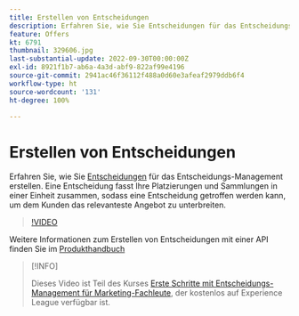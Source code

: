 ```yaml
---
title: Erstellen von Entscheidungen
description: Erfahren Sie, wie Sie Entscheidungen für das Entscheidungs-Management erstellen. Eine Entscheidung fasst Ihre Platzierungen und Sammlungen zu einer Einheit zusammen, sodass dem Kunden das relevanteste Angebot unterbreitet werden kann.
feature: Offers
kt: 6791
thumbnail: 329606.jpg
last-substantial-update: 2022-09-30T00:00:00Z
exl-id: 8921f1b7-ab6a-4a3d-abf9-822af99e4196
source-git-commit: 2941ac46f36112f488a0d60e3afeaf2979ddb6f4
workflow-type: ht
source-wordcount: '131'
ht-degree: 100%

---
```


# Erstellen von Entscheidungen

Erfahren Sie, wie Sie [Entscheidungen](https://experienceleague.adobe.com/docs/journey-optimizer/using/offer-decisioniong/create-manage-activities/create-offer-activities.html?lang=de) für das Entscheidungs-Management erstellen. Eine Entscheidung fasst Ihre Platzierungen und Sammlungen in einer Einheit zusammen, sodass eine Entscheidung getroffen werden kann, um dem Kunden das relevanteste Angebot zu unterbreiten.

>[!VIDEO](https://video.tv.adobe.com/v/329606?quality=12&learn=on)

Weitere Informationen zum Erstellen von Entscheidungen mit einer API finden Sie im [Produkthandbuch](https://experienceleague.adobe.com/docs/journey-optimizer/using/offer-decisioniong/api-reference/activities-api/create.html?lang=de)

>[!INFO]
>
> Dieses Video ist Teil des Kurses [Erste Schritte mit Entscheidungs-Management für Marketing-Fachleute](https://experienceleague.adobe.com/?recommended=ExperiencePlatform-U-1-2020.1.offerdecisioning), der kostenlos auf Experience League verfügbar ist.
